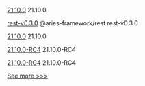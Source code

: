 
[21.10.0](https://github.com/hyperledger/besu/releases/tag/21.10.0) 21.10.0

[rest-v0.3.0](https://github.com/hyperledger/aries-framework-javascript-ext/releases/tag/rest-v0.3.0) @aries-framework/rest rest-v0.3.0

[21.10.0](https://github.com/hyperledger/besu-docs/releases/tag/21.10.0) 21.10.0

[21.10.0-RC4](https://github.com/hyperledger/besu/releases/tag/21.10.0-RC4) 21.10.0-RC4

[21.10.0-RC4](https://github.com/hyperledger/besu-docs/releases/tag/21.10.0-RC4) 21.10.0-RC4


[See more >>>](https://start-here.hyperledger.org/releases)

